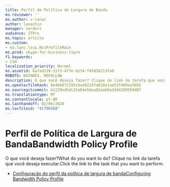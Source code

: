 ```yaml
---
title: Perfil de Política de Largura de Banda
ms.reviewer: ''
ms.author: v-lanac
author: lanachin
manager: serdars
audience: ITPro
ms.topic: article
ms.custom:
- ms.lync.lscp.NcsProfileMain
ms.prod: skype-for-business-itpro
f1.keywords:
- CSH
localization_priority: Normal
ms.assetid: 6a7ad229-31f3-477e-b254-f45858213fa8
ROBOTS: NOINDEX, NOFOLLOW
description: O que você deseja fazer? Clique no link da tarefa que você deseja executar.
ms.openlocfilehash: 8e4b6672195c6ae82247a618e1ae53f409ee5092
ms.sourcegitcommit: b1229ed5dc25a04e56aa02aab8ad3d4209559d8f
ms.translationtype: MT
ms.contentlocale: pt-BR
ms.lasthandoff: 02/06/2020
ms.locfileid: "41798588"
---
```

# <a name="bandwidth-policy-profile"></a><span data-ttu-id="a7ebf-104">Perfil de Política de Largura de Banda</span><span class="sxs-lookup"><span data-stu-id="a7ebf-104">Bandwidth Policy Profile</span></span>

<span data-ttu-id="a7ebf-105">O que você deseja fazer?</span><span class="sxs-lookup"><span data-stu-id="a7ebf-105">What do you want to do?</span></span> <span data-ttu-id="a7ebf-106">Clique no link da tarefa que você deseja executar.</span><span class="sxs-lookup"><span data-stu-id="a7ebf-106">Click the link to the task that you want to perform.</span></span>

- [<span data-ttu-id="a7ebf-107">Configuração do perfil da política de largura de banda</span><span class="sxs-lookup"><span data-stu-id="a7ebf-107">Configuring Bandwidth Policy Profile</span></span>](https://technet.microsoft.com/library/08a2e18f-9b0d-4a2f-aa14-13bbf79ec745.aspx)



